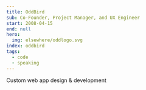 ```yaml
---
title: OddBird
sub: Co-Founder, Project Manager, and UX Engineer
start: 2008-04-15
end: null
hero:
  img: elsewhere/oddlogo.svg
index: oddbird
tags:
  - code
  - speaking
---
```


Custom web app design & development
